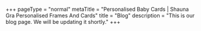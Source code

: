 +++
pageType = "normal"
metaTitle = "Personalised Baby Cards | Shauna Gra Personalised Frames And Cards"
title = "Blog"
description = "This is our blog page. We will be updating it shortly."
+++
